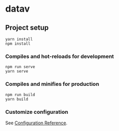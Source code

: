 # datav

## Project setup
```
yarn install
npm install
```

### Compiles and hot-reloads for development
```
npm run serve
yarn serve
```

### Compiles and minifies for production
```
npm run build
yarn build
```

### Customize configuration
See [Configuration Reference](https://cli.vuejs.org/config/).
